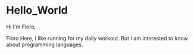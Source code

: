 # Hello_World

Hi I'm Floro,

Floro Here, I like running for my daily workout. 
But I am interested to know about programming languages.

